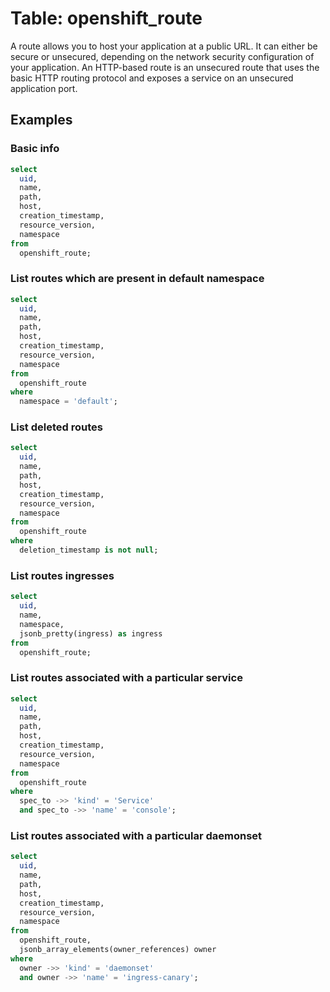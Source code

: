 # Table: openshift_route

A route allows you to host your application at a public URL. It can either be secure or unsecured, depending on the network security configuration of your application. An HTTP-based route is an unsecured route that uses the basic HTTP routing protocol and exposes a service on an unsecured application port.

## Examples

### Basic info

```sql
select
  uid,
  name,
  path,
  host,
  creation_timestamp,
  resource_version,
  namespace
from
  openshift_route;
```

### List routes which are present in default namespace

```sql
select
  uid,
  name,
  path,
  host,
  creation_timestamp,
  resource_version,
  namespace
from
  openshift_route
where
  namespace = 'default';
```

### List deleted routes

```sql
select
  uid,
  name,
  path,
  host,
  creation_timestamp,
  resource_version,
  namespace
from
  openshift_route
where
  deletion_timestamp is not null;
```

### List routes ingresses

```sql
select
  uid,
  name,
  namespace,
  jsonb_pretty(ingress) as ingress
from
  openshift_route;
```

### List routes associated with a particular service

```sql
select
  uid,
  name,
  path,
  host,
  creation_timestamp,
  resource_version,
  namespace
from
  openshift_route
where
  spec_to ->> 'kind' = 'Service'
  and spec_to ->> 'name' = 'console';
```

### List routes associated with a particular daemonset

```sql
select
  uid,
  name,
  path,
  host,
  creation_timestamp,
  resource_version,
  namespace
from
  openshift_route,
  jsonb_array_elements(owner_references) owner
where
  owner ->> 'kind' = 'daemonset'
  and owner ->> 'name' = 'ingress-canary';
```
